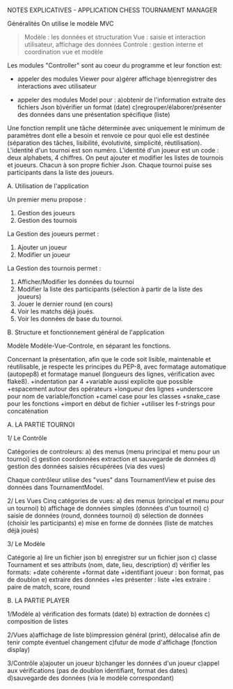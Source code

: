 NOTES EXPLICATIVES - APPLICATION CHESS TOURNAMENT MANAGER

Généralités
On utilise le modèle MVC
>Modèle : les données et structuration
>Vue : saisie et interaction utilisateur, affichage des données
>Controle : gestion interne et coordination vue et modèle

Les modules "Controller" sont au coeur du programme et leur fonction est:
- appeler des modules Viewer pour 
a)gérer affichage 
b)enregistrer des interactions avec utilisateur

- appeler des modules Model pour :
a)obtenir de l'information extraite des fichiers Json
b)vérifier un format (date)
c)regrouper/élaborer/présenter des données dans une présentation spécifique (liste)

Une fonction remplit une tâche déterminée avec uniquement le minimum de paramètres dont elle a besoin et renvoie ce pour quoi elle est destinée (séparation des tâches, lisibilité, évolutivité, simplicité, réutilisation).
L'identité d'un tournoi est son numéro.
L'identité d'un joueur est un code : deux alphabets, 4 chiffres.
On peut ajouter et modifier les listes de tournois et joueurs.
Chacun à son propre fichier Json.
Chaque tournoi puise ses participants dans la liste des joueurs.


A. Utilisation de l'application

Un premier menu propose : 
1. Gestion des joueurs
2. Gestion des tournois

La Gestion des joueurs permet :
1. Ajouter un joueur
2. Modifier un joueur

La Gestion des tournois permet : 
1. Afficher/Modifier les données du tournoi
2. Modifier la liste des participants (sélection à partir de la liste des joueurs)
3. Jouer le dernier round (en cours)
4. Voir les matchs déjà joués.
5. Voir les données de base du tournoi.


B. Structure et fonctionnement général de l'application 

Modèle Modèle-Vue-Controle, en séparant les fonctions.

Concernant la présentation, afin que le code soit lisible, maintenable et réutilisable, je respecte les principes du PEP-8, avec formatage automatique (autopep8) et formatage manuel (longueurs des lignes, vérification avec flake8).
    +indentation par 4
    +variable aussi explicite que possible
    +espacement autour des opérateurs
    +longueur des lignes
    +underscore pour nom de variable/fonction
    +camel case pour les classes
    +snake_case pour les fonctions
    +import en début de fichier
    +utiliser les f-strings pour concaténation

A. LA PARTIE TOURNOI

1/ Le Contrôle

Catégories de controleurs:
a) des menus (menu principal et menu pour un tournoi)
c) gestion coordonnées extraction et sauvegarde de données
d) gestion des données saisies récupérées (via des vues)

Chaque contrôleur utilise des "vues" dans TournamentView et puise des données dans TournamentModel.

2/ Les Vues
Cinq catégories de vues:
a) des menus (principal et menu pour un tournoi)
b) affichage de données simples (données d'un tournoi)
c) saisie de données (round, données tournoi)
d) sélection de données (choisir les participants)
e) mise en forme de données (liste de matches déjà joués)

3/ Le Modèle

Catégorie
a) lire un fichier json
b) enregistrer sur un fichier json
c) classe Tournament et ses attributs (nom, date, lieu, description)
d) vérifier les formats: 
    +date cohérente
    +format date
    +identifiant joueur : bon format, pas de doublon
e) extraire des données 
    +les présenter : liste
    +les extraire : paire de match, score, round

B. LA PARTIE PLAYER

1/Modèle
a) vérification des formats (date)
b) extraction de données
c) composition de listes

2/Vues
a)affichage de liste
b)impression général (print), délocalisé afin de tenir compte éventuel changement c)futur de mode d'affichage (fonction display)

3/Contrôle
a)ajouter un joueur
b)changer les données d'un joueur
c)appel aux vérifications (pas de doublon identifiant, format des dates)
d)sauvegarde des données (via le modèle correspondant)

